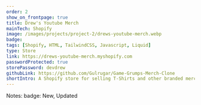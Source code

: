 ```yaml
---
order: 2
show_on_frontpage: true
title: Drew's Youtube Merch
mainTech: Shopify
image: /images/projects/project-2/drews-youtube-merch.webp
badge:
tags: [Shopify, HTML, TailwindCSS, Javascript, Liquid]
type: Store
link: https://drews-youtube-merch.myshopify.com
passwordProtected: true
storePassword: devdrew
githubLink: https://github.com/Gulrugar/Game-Grumps-Merch-Clone
shortIntro: A Shopify store for selling T-Shirts and other branded merchandise.
---
```


Notes:
badge: New, Updated
